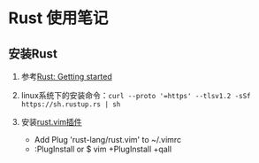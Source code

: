 # Rust 使用笔记

## 安装Rust

1. 参考[Rust: Getting started](https://www.rust-lang.org/learn/get-started)

2. linux系统下的安装命令：`curl --proto '=https' --tlsv1.2 -sSf https://sh.rustup.rs | sh`

3. 安装[rust.vim插件](https://github.com/rust-lang/rust.vim)
    - Add Plug 'rust-lang/rust.vim' to ~/.vimrc
    - :PlugInstall or $ vim +PlugInstall +qall
